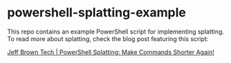 # powershell-splatting-example

This repo contains an example PowerShell script for implementing splatting. To read more about splatting, check the blog post featuring this script:

[Jeff Brown Tech | PowerShell Splatting: Make Commands Shorter Again!](https://jeffbrown.tech/powershell-splatting)
